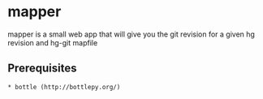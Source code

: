 mapper
======

mapper is a small web app that will give you the git revision for a given hg revision and hg-git mapfile

## Prerequisites

    * bottle (http://bottlepy.org/)

